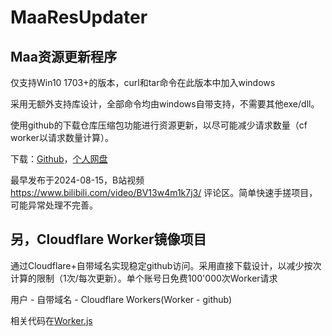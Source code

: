 # MaaResUpdater

## Maa资源更新程序

仅支持Win10 1703+的版本，curl和tar命令在此版本中加入windows

采用无额外支持库设计，全部命令均由windows自带支持，不需要其他exe/dll。

使用github的下载仓库压缩包功能进行资源更新，以尽可能减少请求数量（cf worker以请求数量计算）。

下载：[Github](https://raw.githubusercontent.com/wuyilingwei/MaaResUpdater/main/MAAResUpdater.bat)，[个人网盘](pan.wuyilingwei.com/api/MAAResUpdater.bat)

最早发布于2024-08-15，B站视频 https://www.bilibili.com/video/BV13w4m1k7j3/ 评论区。简单快速手搓项目，可能异常处理不完善。

## 另，Cloudflare Worker镜像项目

通过Cloudflare+自带域名实现稳定github访问。采用直接下载设计，以减少按次计算的限制（1次/每次更新）。单个账号日免费100'000次Worker请求

用户 - 自带域名 - Cloudflare Workers(Worker - github)

相关代码在[Worker.js](/worker.js)